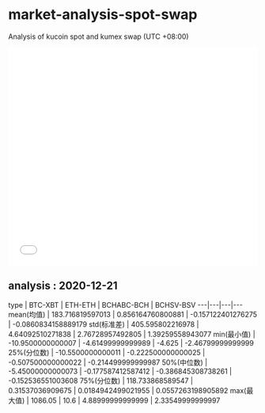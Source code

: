 # market-analysis-spot-swap
Analysis of kucoin spot and kumex swap (UTC +08:00)

<iframe width="100%" height="440" src="./data.html" frameborder="no" border="0" scrolling="no"></iframe>

## analysis : 2020-12-21

type | BTC-XBT | ETH-ETH | BCHABC-BCH | BCHSV-BSV 
---|---|---|---
mean(均值) | 183.716819597013 | 0.856164760800881 | -0.157122401276275 | -0.0860834158889179
std(标准差) | 405.595802216978 | 4.64092510271838 | 2.76728957492805 | 1.39259558943077
min(最小值) | -10.9500000000007 | -4.61499999999989 | -4.625 | -2.46799999999999
25%(分位数) | -10.5500000000011 | -0.222500000000025 | -0.507500000000022 | -0.214499999999987
50%(中位数) | -5.45000000000073 | -0.177587412587412 | -0.386845308738261 | -0.152536551003608
75%(分位数) | 118.733868589547 | 0.31537036909675 | 0.0184942499021955 | 0.0557263198905892
max(最大值) | 1086.05 | 10.6 | 4.88999999999999 | 2.33549999999997
